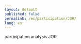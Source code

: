```yaml
---
layout: default
published: false
permalink: /es/participation/JOR/
lang: es
---
```


participation analysis JOR
